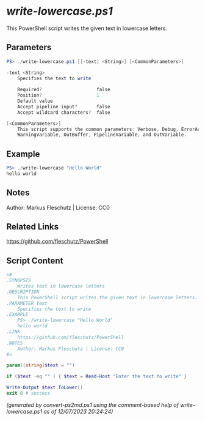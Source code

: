 *write-lowercase.ps1*
================

This PowerShell script writes the given text in lowercase letters.

Parameters
----------
```powershell
PS> ./write-lowercase.ps1 [[-text] <String>] [<CommonParameters>]

-text <String>
    Specifies the text to write
    
    Required?                    false
    Position?                    1
    Default value                
    Accept pipeline input?       false
    Accept wildcard characters?  false

[<CommonParameters>]
    This script supports the common parameters: Verbose, Debug, ErrorAction, ErrorVariable, WarningAction, 
    WarningVariable, OutBuffer, PipelineVariable, and OutVariable.
```

Example
-------
```powershell
PS> ./write-lowercase "Hello World"
hello world

```

Notes
-----
Author: Markus Fleschutz | License: CC0

Related Links
-------------
https://github.com/fleschutz/PowerShell

Script Content
--------------
```powershell
<#
.SYNOPSIS
	Writes text in lowercase letters
.DESCRIPTION
	This PowerShell script writes the given text in lowercase letters.
.PARAMETER text
	Specifies the text to write
.EXAMPLE
	PS> ./write-lowercase "Hello World"
	hello world
.LINK
	https://github.com/fleschutz/PowerShell
.NOTES
	Author: Markus Fleschutz | License: CC0
#>

param([string]$text = "")

if ($text -eq "" ) { $text = Read-Host "Enter the text to write" }

Write-Output $text.ToLower()
exit 0 # success
```

*(generated by convert-ps2md.ps1 using the comment-based help of write-lowercase.ps1 as of 12/07/2023 20:24:24)*

